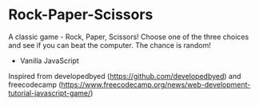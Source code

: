 # Rock-Paper-Scissors
A classic game - Rock, Paper, Scissors! Choose one of the three choices and see if you can beat the computer. The chance is random!

- Vanilla JavaScript

Inspired from developedbyed (https://github.com/developedbyed) and freecodecamp (https://www.freecodecamp.org/news/web-development-tutorial-javascript-game/)
